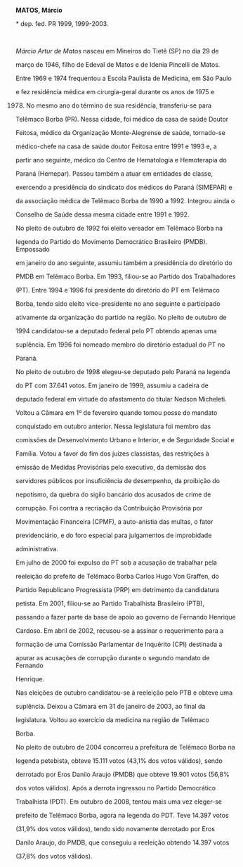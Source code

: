 **MATOS, Márcio**



\* dep. fed. PR 1999, 1999-2003.



 



*Márcio Artur de Matos* nasceu em Mineiros do Tietê (SP) no dia 29 de

março de 1946, filho de Edeval de Matos e de Idenia Pincelli de Matos.



Entre 1969 e 1974 frequentou a Escola Paulista de Medicina, em São Paulo

e fez residência médica em cirurgia-geral durante os anos de 1975 e

1978. No mesmo ano do término de sua residência, transferiu-se para

Telêmaco Borba (PR). Nessa cidade, foi médico da casa de saúde Doutor

Feitosa, médico da Organização Monte-Alegrense de saúde, tornado-se

médico-chefe na casa de saúde doutor Feitosa entre 1991 e 1993 e, a

partir ano seguinte, médico do Centro de Hematologia e Hemoterapia do

Paraná (Hemepar). Passou também a atuar em entidades de classe,

exercendo a presidência do sindicato dos médicos do Paraná (SIMEPAR) e

da associação médica de Telêmaco Borba de 1990 a 1992. Integrou ainda o

Conselho de Saúde dessa mesma cidade entre 1991 e 1992.



No pleito de outubro de 1992 foi eleito vereador em Telêmaco Borba na

legenda do Partido do Movimento Democrático Brasileiro (PMDB). Empossado

em janeiro do ano seguinte, assumiu também a presidência do diretório do

PMDB em Telêmaco Borba. Em 1993, filiou-se ao Partido dos Trabalhadores

(PT). Entre 1994 e 1996 foi presidente do diretório do PT em Telêmaco

Borba, tendo sido eleito vice-presidente no ano seguinte e participado

ativamente da organização do partido na região. No pleito de outubro de

1994 candidatou-se a deputado federal pelo PT obtendo apenas uma

suplência. Em 1996 foi nomeado membro do diretório estadual do PT no

Paraná.



No pleito de outubro de 1998 elegeu-se deputado pelo Paraná na legenda

do PT com 37.641 votos. Em janeiro de 1999, assumiu a cadeira de

deputado federal em virtude do afastamento do titular Nedson Micheleti.



Voltou a Câmara em 1º de fevereiro quando tomou posse do mandato

conquistado em outubro anterior. Nessa legislatura foi membro das

comissões de Desenvolvimento Urbano e Interior, e de Seguridade Social e

Família. Votou a favor do fim dos juízes classistas, das restrições à

emissão de Medidas Provisórias pelo executivo, da demissão dos

servidores públicos por insuficiência de desempenho, da proibição do

nepotismo, da quebra do sigilo bancário dos acusados de crime de

corrupção. Foi contra a recriação da Contribuição Provisória por

Movimentação Financeira (CPMF), a auto-anistia das multas, o fator

previdenciário, e do foro especial para julgamentos de improbidade

administrativa.



Em julho de 2000 foi expulso do PT sob a acusação de trabalhar pela

reeleição do prefeito de Telêmaco Borba Carlos Hugo Von Graffen, do

Partido Republicano Progressista (PRP) em detrimento da candidatura

petista. Em 2001, filiou-se ao Partido Trabalhista Brasileiro (PTB),

passando a fazer parte da base de apoio ao governo de Fernando Henrique

Cardoso. Em abril de 2002, recusou-se a assinar o requerimento para a

formação de uma Comissão Parlamentar de Inquérito (CPI) destinada a

apurar as acusações de corrupção durante o segundo mandato de Fernando

Henrique.



Nas eleições de outubro candidatou-se à reeleição pelo PTB e obteve uma

suplência. Deixou a Câmara em 31 de janeiro de 2003, ao final da

legislatura. Voltou ao exercício da medicina na região de Telêmaco

Borba.



No pleito de outubro de 2004 concorreu a prefeitura de Telêmaco Borba na

legenda petebista, obteve 15.111 votos (43,1% dos votos válidos), sendo

derrotado por Eros Danilo Araujo (PMDB) que obteve 19.901 votos (56,8%

dos votos válidos). Após a derrota ingressou no Partido Democrático

Trabalhista (PDT). Em outubro de 2008, tentou mais uma vez eleger-se

prefeito de Telêmaco Borba, agora na legenda do PDT. Teve 14.397 votos

(31,9% dos votos válidos), tendo sido novamente derrotado por Eros

Danilo Araujo, do PMDB, que conseguiu a reeleição obtendo 14.397 votos

(37,8% dos votos válidos).



 



 



